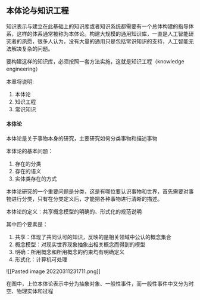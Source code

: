 ## 本体论与知识工程
知识表示与建立在此基础上的知识库或者知识系统都需要有一个总体构建的指导体系，这样的体系通常被称为本体论。构建大规模的通用知识库，一直是人工智能研究者的夙愿，很多人认为，没有大量的通用只是包括常识知识的支持，人工智能无法解决复杂的问题。

要构建这样的知识库，必须按照一套方法实施，这就是知识工程（knowledge engineering）

本章将说明:
1. 本体论
2. 知识工程
3. 常识知识

#### 本体论
本体论是关于事物本身的研究，主要研究如何分类事物和描述事物

本体论的基本问题：
1. 存在的分类
2. 存在的语义
3. 实体类存在的方式

本体论研究的一个重要问题是分类，这是有哪位要认识事物和世界，首先需要对事物进行分类，只有在分类定义后，才能把各种事物进行清晰的描述。

本体论的定义：共享概念模型的明确的、形式化的规范说明

其中四个要素是：
1. 共享：体现了共同认可的知识，反映的是相关领域中公认的概念集合
2. 概念模型：对现实世界现象抽象出相关概念而得到的模型
3. 明确：所用概念和所用概念的约束均有明确定义
4. 形式化：计算机可处理

![[Pasted image 20220311231711.png]]

在图中，上位本体论表示中分为抽象对象、一般性事件，而一般性事件中又分为时空、物理实体和过程